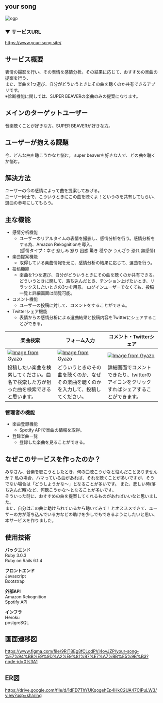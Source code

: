## your song
![ogp](https://user-images.githubusercontent.com/79961416/194931854-07d2f232-3c85-46ef-a5d9-3e16e06b8442.png)

### ▼ サービスURL
https://www.your-song.site/
  
## サービス概要

表情の撮影を行い、その表情を感情分析。その結果に応じて、おすすめの楽曲の提案を行う、  
また、楽曲を1つ選び、自分がどういうときにその曲を聴くのか共有できるアプリです。  
※診断機能に関しては、SUPER BEAVERの楽曲のみの提案になります。
  
## メインのターゲットユーザー

音楽聴くことが好きな方。SUPER BEAVERが好きな方。
  
## ユーザーが抱える課題

今、どんな曲を聴こうかなと悩む。
super beaverを好きな人で、どの曲を聴くか悩む。
  
## 解決方法

ユーザーの今の感情によって曲を提案してあげる。  
ユーザー同士で、こういうときにこの曲を聴くよ！というのを共有してもらい、選曲の参考にしてもらう。
  
## 主な機能

- 感情分析機能
  - ユーザーのリアルタイムの表情を撮影し、感情分析を行う。感情分析をする為、Amazon Rekognitionを導入。  
   (感情タイプ：幸せ 悲しみ 怒り 困惑 驚き 穏やか うんざり 恐れ 無感情)
- 楽曲提案機能
  - 取得している楽曲情報を元に、感情分析の結果に応じて、選曲を行う。
- 投稿機能
  - 楽曲を1つを選び、自分がどういうときにその曲を聴くのか共有できる。
    どういうときに関して、落ち込んだとき、テンション上げたいとき、リラックスしたいときの3つを用意。
    ログインユーザーでなくても、投稿一覧と詳細画面は閲覧可能。
- コメント機能
  - ユーザーの投稿に対して、コメントをすることができる。
- Twitterシェア機能
  - 表情からの感情分析による選曲結果と投稿内容をTwitterにシェアすることができる。

| 楽曲検索                                                               | フォーム入力                                           | コメント・Twitterシェア                                                    |
| ---------------------------------------------------------------------- | ---------------------------------------------------- | ---------------------------------------------------------------------- |
| [![Image from Gyazo](https://i.gyazo.com/60a2127014159a1adb3dbb166b880740.jpg)](https://gyazo.com/60a2127014159a1adb3dbb166b880740) | [![Image from Gyazo](https://i.gyazo.com/edeb1afc5659ba0cbe21275868b4310e.jpg)](https://gyazo.com/edeb1afc5659ba0cbe21275868b4310e) | [![Image from Gyazo](https://i.gyazo.com/9e2767400dd4003792ee0a6135e91b97.png)](https://gyazo.com/9e2767400dd4003792ee0a6135e91b97) |
| 投稿したい楽曲を検索してください。曲名で検索した方が狙った曲を検索できると思います。 | どういうときのその曲を聴くのか、なぜその楽曲を聴くのかを入力して、投稿してください。 | 詳細画面でコメントできたり、twitterのアイコンをクリックすればシェアすることができます。 |
    
### 管理者の機能

- 楽曲登録機能
  - Spotify APIで楽曲の情報を取得。
- 登録楽曲一覧
  - 登録した楽曲を見ることができる。
  
## なぜこのサービスを作ったのか？

みなさん、音楽を聴こうとしたとき、何の曲聴こうかなと悩んだことありませんか？
私の場合、ハマっている曲があれば、それを聴くことが多いですが、そうでない場合は「どうしようかな〜」となることが多いです。
また、悲しい時(落ち込んだ時)など、何聴こうかな〜となることが多いです。  
そういった時に、おすすめの曲を提案してくれるものがあればいいなと思いました。  
また、自分はこの曲に助けられているから聴いてみて！とオススメできて、ユーザーの方が落ち込んでいる方などの助けを少しでもできるようにしたいと思い、本サービスを作りました。
  
## 使用技術

**バックエンド**  
Ruby 3.0.3  
Ruby on Rails 6.1.4

**フロントエンド**  
Javascript  
Bootstrap

**外部API**  
Amazon Rekognition  
Spotify API

**インフラ**  
Heroku  
postgreSQL
  
## 画面遷移図
https://www.figma.com/file/9RIT8Eg8fCLcdPVj4ovJZP/your-song-%E7%94%BB%E9%9D%A2%E9%81%B7%E7%A7%BB%E5%9B%B3?node-id=0%3A1

## ER図
https://drive.google.com/file/d/1dFD7ThYUKqogehEp4HkC2UA47ClPuLW3/view?usp=sharing
